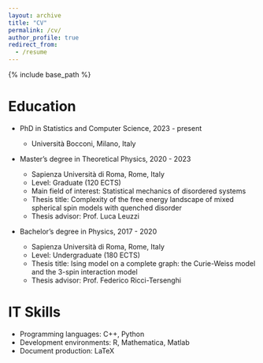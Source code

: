 ```yaml
---
layout: archive
title: "CV"
permalink: /cv/
author_profile: true
redirect_from:
  - /resume
---
```


{% include base_path %}

Education
======
* PhD in Statistics and Computer Science, 2023 - present
    * Università Bocconi, Milano, Italy

* Master’s degree in Theoretical Physics, 2020 - 2023
    * Sapienza Università di Roma, Rome, Italy 
    * Level: Graduate (120 ECTS)
    * Main field of interest: Statistical mechanics of disordered systems
    * Thesis title: Complexity of the free energy landscape of mixed spherical spin models with quenched disorder
    * Thesis advisor: Prof. Luca Leuzzi

* Bachelor’s degree in Physics, 2017 - 2020
    * Sapienza Università di Roma, Rome, Italy 
    * Level: Undergraduate (180 ECTS)
    * Thesis title: Ising model on a complete graph: the Curie-Weiss model and the 3-spin interaction model
    * Thesis advisor: Prof. Federico Ricci-Tersenghi

  
IT Skills
======
* Programming languages: C++, Python
* Development environments: R, Mathematica, Matlab
* Document production: LaTeX

